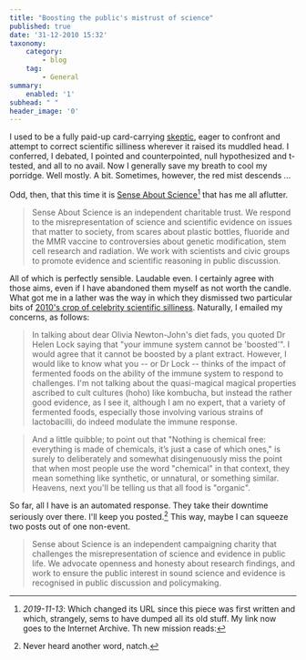 ```yaml
---
title: "Boosting the public's mistrust of science"
published: true
date: '31-12-2010 15:32'
taxonomy:
    category:
        - blog
    tag:
        - General
summary:
    enabled: '1'
subhead: " "
header_image: '0'
--- 
```


I used to be a fully paid-up card-carrying [skeptic](http://en.wikipedia.org/wiki/Committee_for_Skeptical_Inquiry), eager to confront and attempt to correct scientific silliness wherever it raised its muddled head. I conferred, I debated, I pointed and counterpointed, null hypothesized and t-tested, and all to no avail. Now I generally save my breath to cool my porridge. Well mostly. A bit. Sometimes, however, the red mist descends ...

Odd, then, that this time it is [Sense About Science](http://www.senseaboutscience.org)[^1] that has me all aflutter.

> Sense About Science is an independent charitable trust. We respond to the misrepresentation of science and scientific evidence on issues that matter to society, from scares about plastic bottles, fluoride and the MMR vaccine to controversies about genetic modification, stem cell research and radiation. We work with scientists and civic groups to promote evidence and scientific reasoning in public discussion.

All of which is perfectly sensible. Laudable even. I certainly agree with those aims, even if I have abandoned them myself as not worth the candle. What got me in a lather was the way in which they dismissed two particular bits of [2010's crop of celebrity scientific silliness](https://web.archive.org/web/20101231225402/www.senseaboutscience.org.uk/index.php/site/about/562). Naturally, I emailed my concerns, as follows:

> In talking about dear Olivia Newton-John's diet fads, you quoted Dr Helen Lock saying that "your immune system cannot be 'boosted'". I would agree that it cannot be boosted by a plant extract. However, I would like to know what you -- or Dr Lock -- thinks of the impact of fermented foods on the ability of the immune system to respond to challenges. I'm not talking about the quasi-magical magical properties ascribed to cult cultures (hoho) like kombucha, but instead the rather good evidence, as I see it, although I am no expert, that a variety of fermented foods, especially those involving various strains of lactobacilli, do indeed modulate the immune response.

> And a little quibble; to point out that "Nothing is chemical free: everything is made of chemicals, it’s just a case of which ones," is surely to deliberately and somewhat disingenuously miss the point that when most people use the word "chemical" in that context, they mean something like synthetic, or unnatural, or something similar. Heavens, next you'll be telling us that all food is "organic".

So far, all I have is an automated response. They take their downtime seriously over there. I'll keep you posted.[^2] This way, maybe I can squeeze two posts out of one non-event.


[^1]: *2019-11-13*: Which changed its URL since this piece was first written and which, strangely, sems to have dumped all its old stuff. My link now goes to the Internet Archive. Th new mission reads:

> Sense about Science is an independent campaigning charity that challenges the misrepresentation of science and evidence in public life. We advocate openness and honesty about research findings, and work to ensure the public interest in sound science and evidence is recognised in public discussion and policymaking. 

[^2]: Never heard another word, natch.
